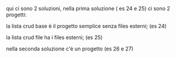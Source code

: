 qui ci sono 2 soluzioni, nella prima soluzione ( es 24 e 25) ci sono 2 progetti:

la lista crud base è il progetto semplice senza files esterni; (es 24)

la lista crud file ha i files esterni; (es 25)

nella seconda soluzione c'è un progetto (es 26 e 27)